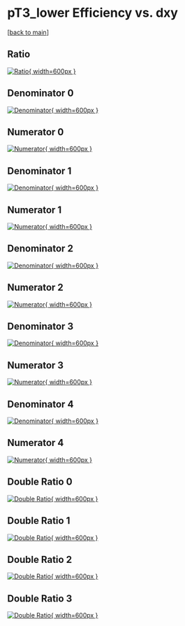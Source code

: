 # pT3_lower Efficiency vs. dxy

[[back to main](./)]



## Ratio

[![Ratio](../mtv/var/pT3_lower_base_13_-1_eff_dxy.png){ width=600px }](../mtv/var/pT3_lower_base_13_-1_eff_dxy.pdf)

## Denominator 0

[![Denominator](../mtv/den/pT3_lower_base_13_-1_eff_dxy_den0.png){ width=600px }](../mtv/den/pT3_lower_base_13_-1_eff_dxy_den0.pdf)

## Numerator 0

[![Numerator](../mtv/num/pT3_lower_base_13_-1_eff_dxy_num0.png){ width=600px }](../mtv/num/pT3_lower_base_13_-1_eff_dxy_num0.pdf)

## Denominator 1

[![Denominator](../mtv/den/pT3_lower_base_13_-1_eff_dxy_den1.png){ width=600px }](../mtv/den/pT3_lower_base_13_-1_eff_dxy_den1.pdf)

## Numerator 1

[![Numerator](../mtv/num/pT3_lower_base_13_-1_eff_dxy_num1.png){ width=600px }](../mtv/num/pT3_lower_base_13_-1_eff_dxy_num1.pdf)

## Denominator 2

[![Denominator](../mtv/den/pT3_lower_base_13_-1_eff_dxy_den2.png){ width=600px }](../mtv/den/pT3_lower_base_13_-1_eff_dxy_den2.pdf)

## Numerator 2

[![Numerator](../mtv/num/pT3_lower_base_13_-1_eff_dxy_num2.png){ width=600px }](../mtv/num/pT3_lower_base_13_-1_eff_dxy_num2.pdf)

## Denominator 3

[![Denominator](../mtv/den/pT3_lower_base_13_-1_eff_dxy_den3.png){ width=600px }](../mtv/den/pT3_lower_base_13_-1_eff_dxy_den3.pdf)

## Numerator 3

[![Numerator](../mtv/num/pT3_lower_base_13_-1_eff_dxy_num3.png){ width=600px }](../mtv/num/pT3_lower_base_13_-1_eff_dxy_num3.pdf)

## Denominator 4

[![Denominator](../mtv/den/pT3_lower_base_13_-1_eff_dxy_den4.png){ width=600px }](../mtv/den/pT3_lower_base_13_-1_eff_dxy_den4.pdf)

## Numerator 4

[![Numerator](../mtv/num/pT3_lower_base_13_-1_eff_dxy_num4.png){ width=600px }](../mtv/num/pT3_lower_base_13_-1_eff_dxy_num4.pdf)

## Double Ratio 0

[![Double Ratio](../mtv/ratio/pT3_lower_base_13_-1_eff_dxy_ratio0.png){ width=600px }](../mtv/ratio/pT3_lower_base_13_-1_eff_dxy_ratio0.pdf)

## Double Ratio 1

[![Double Ratio](../mtv/ratio/pT3_lower_base_13_-1_eff_dxy_ratio1.png){ width=600px }](../mtv/ratio/pT3_lower_base_13_-1_eff_dxy_ratio1.pdf)

## Double Ratio 2

[![Double Ratio](../mtv/ratio/pT3_lower_base_13_-1_eff_dxy_ratio2.png){ width=600px }](../mtv/ratio/pT3_lower_base_13_-1_eff_dxy_ratio2.pdf)

## Double Ratio 3

[![Double Ratio](../mtv/ratio/pT3_lower_base_13_-1_eff_dxy_ratio3.png){ width=600px }](../mtv/ratio/pT3_lower_base_13_-1_eff_dxy_ratio3.pdf)

